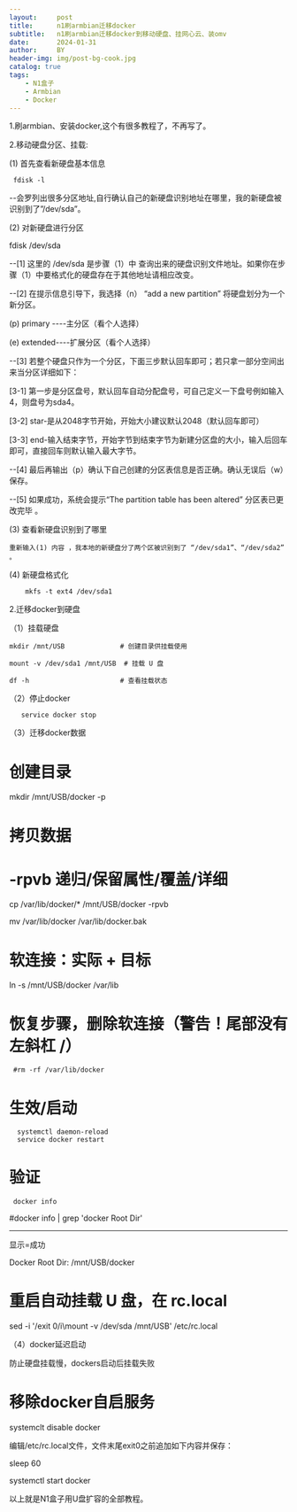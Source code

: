 ```yaml
---
layout:     post
title:      n1刷armbian迁移docker
subtitle:   n1刷armbian迁移docker到移动硬盘、挂网心云、装omv
date:       2024-01-31
author:     BY
header-img: img/post-bg-cook.jpg
catalog: true
tags:
    - N1盒子
    - Armbian
    - Docker
---
```


1.刷armbian、安装docker,这个有很多教程了，不再写了。

2.移动硬盘分区、挂载:

(1) 首先查看新硬盘基本信息

     fdisk -l

--会罗列出很多分区地址,自行确认自己的新硬盘识别地址在哪里，我的新硬盘被识别到了”/dev/sda”。

(2) 对新硬盘进行分区

fdisk /dev/sda

--[1] 这里的 /dev/sda 是步骤（1）中 查询出来的硬盘识别文件地址。如果你在步骤（1）中要格式化的硬盘存在于其他地址请相应改变。

--[2] 在提示信息引导下，我选择（n） “add a new partition” 将硬盘划分为一个新分区。

(p) primary ----主分区（看个人选择）

(e) extended----扩展分区（看个人选择）

--[3] 若整个硬盘只作为一个分区，下面三步默认回车即可；若只拿一部分空间出来当分区详细如下：

   [3-1] 第一步是分区盘号，默认回车自动分配盘号，可自己定义一下盘号例如输入4，则盘号为sda4。
   
   [3-2] star-是从2048字节开始，开始大小建议默认2048（默认回车即可）
   
  [3-3] end-输入结束字节，开始字节到结束字节为新建分区盘的大小，输入后回车即可，直接回车则默认输入最大字节。
  
--[4] 最后再输出（p）确认下自己创建的分区表信息是否正确。确认无误后（w）保存。

--[5] 如果成功，系统会提示“The partition table has been altered” 分区表已更改完毕 。

(3) 查看新硬盘识别到了哪里

    重新输入(1) 内容 ，我本地的新硬盘分了两个区被识别到了 “/dev/sda1”、“/dev/sda2” 。
	
(4) 新硬盘格式化

        mkfs -t ext4 /dev/sda1

2.迁移docker到硬盘

（1）挂载硬盘

    mkdir /mnt/USB              # 创建目录供挂载使用

    mount -v /dev/sda1 /mnt/USB  # 挂载 U 盘

    df -h                       # 查看挂载状态

（2）停止docker

       service docker stop


（3）迁移docker数据

# 创建目录

mkdir /mnt/USB/docker -p

# 拷贝数据
# -rpvb 递归/保留属性/覆盖/详细

cp /var/lib/docker/* /mnt/USB/docker -rpvb

mv /var/lib/docker /var/lib/docker.bak

# 软连接：实际 + 目标

ln -s /mnt/USB/docker /var/lib

# 恢复步骤，删除软连接（警告！尾部没有左斜杠 /）

     #rm -rf /var/lib/docker

# 生效/启动

      systemctl daemon-reload
	  service docker restart

# 验证

     docker info
	 
#docker info | grep 'docker Root Dir'

-----------------

显示=成功

Docker Root Dir: /mnt/USB/docker

# 重启自动挂载 U 盘，在 rc.local

sed -i '/exit 0/i\mount -v /dev/sda /mnt/USB' /etc/rc.local


（4）docker延迟启动

防止硬盘挂载慢，dockers启动后挂载失败

# 移除docker自启服务

systemclt disable docker

编辑/etc/rc.local文件，文件末尾exit0之前追加如下内容并保存：

sleep 60

systemctl start docker

以上就是N1盒子用U盘扩容的全部教程。

